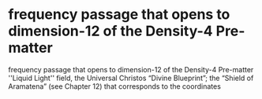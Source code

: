 # frequency passage that opens to dimension-12 of the Density-4 Pre-matter

frequency passage that opens to dimension-12 of the Density-4 Pre-matter
''Liquid Light'' field, the Universal Christos “Divine Blueprint”; the
“Shield of Aramatena” (see Chapter 12) that corresponds to the coordinates